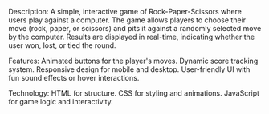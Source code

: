 Description:
A simple, interactive game of Rock-Paper-Scissors where users play against a computer. The game allows players to choose their move (rock, paper, or scissors) and pits it against a randomly selected move by the computer. Results are displayed in real-time, indicating whether the user won, lost, or tied the round.

Features:
Animated buttons for the player's moves.
Dynamic score tracking system.
Responsive design for mobile and desktop.
User-friendly UI with fun sound effects or hover interactions.

Technology:
HTML for structure.
CSS for styling and animations.
JavaScript for game logic and interactivity.
